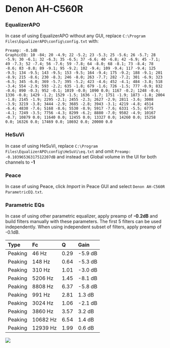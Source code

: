 # Denon AH-C560R

### EqualizerAPO
In case of using EqualizerAPO without any GUI, replace `C:\Program Files\EqualizerAPO\config\config.txt`
with:
```
Preamp: -0.1dB
GraphicEQ: 10 -84; 20 -4.9; 22 -5.2; 23 -5.3; 25 -5.6; 26 -5.7; 28 -5.9; 30 -6.1; 32 -6.3; 35 -6.5; 37 -6.6; 40 -6.8; 42 -6.9; 45 -7.1; 49 -7.3; 52 -7.4; 56 -7.6; 59 -7.8; 64 -8.0; 68 -8.1; 73 -8.4; 78 -8.6; 83 -8.8; 89 -9.1; 95 -9.2; 102 -9.4; 109 -9.4; 117 -9.4; 125 -9.5; 134 -9.5; 143 -9.5; 153 -9.5; 164 -9.4; 175 -9.2; 188 -9.1; 201 -8.9; 215 -8.6; 230 -8.3; 246 -8.0; 263 -7.7; 282 -7.2; 301 -6.9; 323 -6.5; 345 -6.0; 369 -5.7; 395 -5.2; 423 -4.6; 452 -4.1; 484 -3.8; 518 -3.4; 554 -2.9; 593 -2.2; 635 -1.8; 679 -1.6; 726 -1.5; 777 -0.9; 832 -0.6; 890 -0.3; 952 -0.1; 1019 -0.0; 1090 0.0; 1167 -0.2; 1248 -0.4; 1336 -0.8; 1429 -1.2; 1529 -1.5; 1636 -1.7; 1751 -1.9; 1873 -1.8; 2004 -1.8; 2145 -1.9; 2295 -2.1; 2455 -2.3; 2627 -2.9; 2811 -3.6; 3008 -3.9; 3219 -3.8; 3444 -2.9; 3685 -2.8; 3943 -3.1; 4219 -4.8; 4514 -6.4; 4830 -7.6; 5168 -8.6; 5530 -8.9; 5917 -7.6; 6331 -5.5; 6775 -4.1; 7249 -3.5; 7756 -4.3; 8299 -6.2; 8880 -7.0; 9502 -4.9; 10167 -0.7; 10879 0.0; 11640 0.0; 12455 0.0; 13327 0.0; 14260 0.0; 15258 0.0; 16326 0.0; 17469 0.0; 18692 0.0; 20000 0.0
```

### HeSuVi
In case of using HeSuVi, replace `C:\Program Files\EqualizerAPO\config\HeSuVi\eq.txt` and omit `Preamp:
-0.10396536317512207dB` and instead set Global volume in the UI for both channels to **-1**

### Peace
In case of using Peace, click *Import* in Peace GUI and select `Denon AH-C560R ParametricEQ.txt`.

### Parametric EQs
In case of using other parametric equalizer, apply preamp of **-0.2dB** and build filters manually
with these parameters. The first 5 filters can be used independently.
When using independent subset of filters, apply preamp of -0.1dB.

| Type    | Fc       |    Q | Gain    |
|:--------|:---------|:-----|:--------|
| Peaking | 46 Hz    | 0.29 | -5.9 dB |
| Peaking | 148 Hz   | 0.64 | -5.3 dB |
| Peaking | 310 Hz   | 1.01 | -3.0 dB |
| Peaking | 5206 Hz  | 1.45 | -8.1 dB |
| Peaking | 8808 Hz  | 6.37 | -5.8 dB |
| Peaking | 991 Hz   | 2.81 | 1.3 dB  |
| Peaking | 3024 Hz  | 1.06 | -2.1 dB |
| Peaking | 3860 Hz  | 3.57 | 3.2 dB  |
| Peaking | 10682 Hz | 6.54 | 1.4 dB  |
| Peaking | 12939 Hz | 1.99 | 0.6 dB  |

![](https://raw.githubusercontent.com/jaakkopasanen/AutoEq/master/results/innerfidelity/sbaf-serious/Denon%20AH-C560R/Denon%20AH-C560R.png)